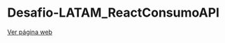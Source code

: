 # Desafio-LATAM_ReactConsumoAPI

<a href="https://clf-react-api.netlify.app/" target="_blank" rel="noopener noreferrer">Ver página web</a>
